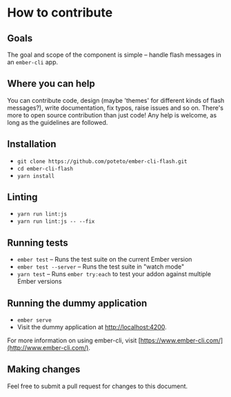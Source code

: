 # How to contribute

## Goals
The goal and scope of the component is simple – handle flash messages in an `ember-cli` app. 

## Where you can help
You can contribute code, design (maybe 'themes' for different kinds of flash messages?), write documentation, fix typos, raise issues and so on. There's more to open source contribution than just code! Any help is welcome, as long as the guidelines are followed.

## Installation

* `git clone https://github.com/poteto/ember-cli-flash.git`
* `cd ember-cli-flash`
* `yarn install`

## Linting

* `yarn run lint:js`
* `yarn run lint:js -- --fix`

## Running tests

* `ember test` – Runs the test suite on the current Ember version
* `ember test --server` – Runs the test suite in "watch mode"
* `yarn test` – Runs `ember try:each` to test your addon against multiple Ember versions

## Running the dummy application

* `ember serve`
* Visit the dummy application at [http://localhost:4200](http://localhost:4200).

For more information on using ember-cli, visit [https://www.ember-cli.com/](http://www.ember-cli.com/).

## Making changes
Feel free to submit a pull request for changes to this document.
